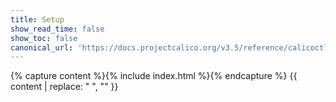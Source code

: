 ```yaml
---
title: Setup
show_read_time: false
show_toc: false
canonical_url: 'https://docs.projectcalico.org/v3.5/reference/calicoctl/setup/index'
---
```

{% capture content %}{% include index.html %}{% endcapture %}
{{ content | replace: "    ", "" }}
